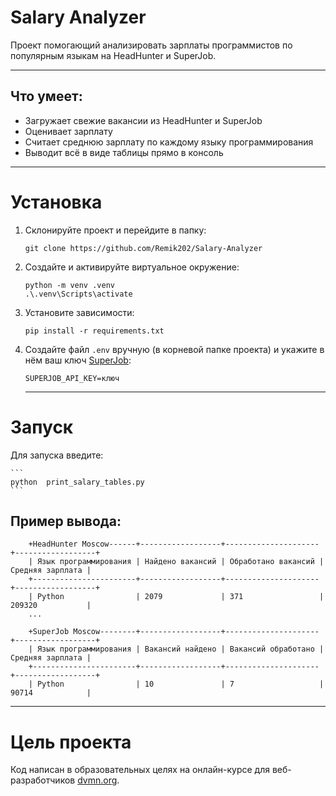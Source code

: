 # Salary Analyzer

Проект помогающий анализировать зарплаты программистов по популярным языкам на HeadHunter и SuperJob.

---

## Что умеет:
* Загружает свежие вакансии из HeadHunter и SuperJob
* Оценивает зарплату
* Считает среднюю зарплату по каждому языку программирования
* Выводит всё в виде таблицы прямо в консоль

---

# Установка

1. Склонируйте проект и перейдите в папку:
	```
	git clone https://github.com/Remik202/Salary-Analyzer
	```

2. Создайте и активируйте виртуальное окружение:
	```
	python -m venv .venv
	.\.venv\Scripts\activate
	```

3. Установите зависимости:
	```
 	pip install -r requirements.txt
	```

4. Создайте файл `.env` вручную (в корневой папке проекта) и укажите в нём ваш ключ [SuperJob](https://api.superjob.ru):

	```
	SUPERJOB_API_KEY=ключ

	```

   ---

# Запуск

Для запуска введите:

	```
	python  print_salary_tables.py
	```

## Пример вывода:
```
	+HeadHunter Moscow------+------------------+---------------------+------------------+
	| Язык программирования | Найдено вакансий | Обработано вакансий | Средняя зарплата |
	+-----------------------+------------------+---------------------+------------------+
	| Python                | 2079             | 371                 | 209320           |
	...

	+SuperJob Moscow--------+------------------+---------------------+------------------+
	| Язык программирования | Вакансий найдено | Вакансий обработано | Средняя зарплата |
	+-----------------------+------------------+---------------------+------------------+
	| Python                | 10               | 7                   | 90714            |
``` 

---

# Цель проекта

Код написан в образовательных целях на онлайн-курсе для веб-разработчиков [dvmn.org](https://dvmn.org/).
